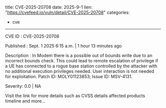  
title: CVE-2025-20708
date: 2025-9-1
lien: "https://cvefeed.io/vuln/detail/CVE-2025-20708"
categories:
  - cve
---

CVE ID : CVE-2025-20708

Published :  Sept. 1
2025
6:15 a.m. | 1 hour
13 minutes ago

Description : In Modem
there is a possible out of bounds write due to an incorrect bounds check. This could lead to remote escalation of privilege
if a UE has connected to a rogue base station controlled by the attacker
with no additional execution privileges needed. User interaction is not needed for exploitation. Patch ID: MOLY01123853; Issue ID: MSV-4131.

Severity: 0.0 | NA

Visit the link for more details
such as CVSS details
affected products
timeline
and more...
